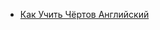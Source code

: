 - [Как Учить Чёртов Английский](https://docs.google.com/document/d/12fqJZgqsFd8ziXSeSDf0pgHMej6tdmnCbpIvwQQGK8k/mobilebasic)
